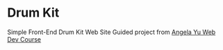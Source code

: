 # Drum Kit

Simple Front-End Drum Kit Web Site
Guided project from [Angela Yu Web Dev Course](https://www.udemy.com/course/the-complete-web-development-bootcamp/)
